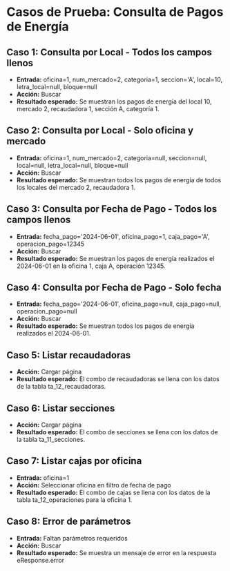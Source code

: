 # Casos de Prueba: Consulta de Pagos de Energía

## Caso 1: Consulta por Local - Todos los campos llenos
- **Entrada:** oficina=1, num_mercado=2, categoria=1, seccion='A', local=10, letra_local=null, bloque=null
- **Acción:** Buscar
- **Resultado esperado:** Se muestran los pagos de energía del local 10, mercado 2, recaudadora 1, sección A, categoría 1.

## Caso 2: Consulta por Local - Solo oficina y mercado
- **Entrada:** oficina=1, num_mercado=2, categoria=null, seccion=null, local=null, letra_local=null, bloque=null
- **Acción:** Buscar
- **Resultado esperado:** Se muestran todos los pagos de energía de todos los locales del mercado 2, recaudadora 1.

## Caso 3: Consulta por Fecha de Pago - Todos los campos llenos
- **Entrada:** fecha_pago='2024-06-01', oficina_pago=1, caja_pago='A', operacion_pago=12345
- **Acción:** Buscar
- **Resultado esperado:** Se muestran los pagos de energía realizados el 2024-06-01 en la oficina 1, caja A, operación 12345.

## Caso 4: Consulta por Fecha de Pago - Solo fecha
- **Entrada:** fecha_pago='2024-06-01', oficina_pago=null, caja_pago=null, operacion_pago=null
- **Acción:** Buscar
- **Resultado esperado:** Se muestran todos los pagos de energía realizados el 2024-06-01.

## Caso 5: Listar recaudadoras
- **Acción:** Cargar página
- **Resultado esperado:** El combo de recaudadoras se llena con los datos de la tabla ta_12_recaudadoras.

## Caso 6: Listar secciones
- **Acción:** Cargar página
- **Resultado esperado:** El combo de secciones se llena con los datos de la tabla ta_11_secciones.

## Caso 7: Listar cajas por oficina
- **Entrada:** oficina=1
- **Acción:** Seleccionar oficina en filtro de fecha de pago
- **Resultado esperado:** El combo de cajas se llena con los datos de la tabla ta_12_operaciones para la oficina 1.

## Caso 8: Error de parámetros
- **Entrada:** Faltan parámetros requeridos
- **Acción:** Buscar
- **Resultado esperado:** Se muestra un mensaje de error en la respuesta eResponse.error
